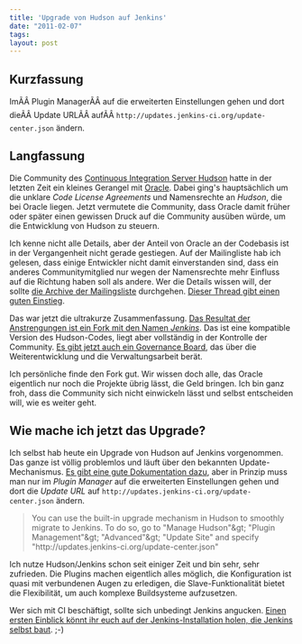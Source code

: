 ```yaml
---
title: 'Upgrade von Hudson auf Jenkins'
date: "2011-02-07"
tags: 
layout: post
---
```

<h2>Kurzfassung</h2>

<p>ImÃÂ Plugin ManagerÃÂ auf die erweiterten Einstellungen gehen und dort dieÃÂ Update URLÃÂ aufÃÂ <code>http://updates.jenkins-ci.org/update-center.json</code> ändern.</p>

<h2>Langfassung</h2>

<p>Die Community des <a href="http://hudson-ci.org/">Continuous Integration Server Hudson</a> hatte in der letzten Zeit ein kleines Gerangel mit <a href="http://www.sun.com/">Oracle</a>. Dabei ging's hauptsächlich um die unklare <em>Code License Agreements</em> und Namensrechte an <em>Hudson</em>, die bei Oracle liegen. Jetzt vermutete die Community, dass Oracle damit früher oder später einen gewissen Druck auf die Community ausüben würde, um die Entwicklung von Hudson zu steuern.</p>

<p>Ich kenne nicht alle Details, aber der Anteil von Oracle an der Codebasis ist in der Vergangenheit nicht gerade gestiegen. Auf der Mailingliste hab ich gelesen, dass einige Entwickler nicht damit einverstanden sind, dass ein anderes Communitymitglied nur wegen der Namensrechte mehr Einfluss auf die Richtung haben soll als andere. Wer die Details wissen will, der sollte <a href="http://java.net/projects/hudson/lists/users/archive">die Archive der Mailingsliste</a> durchgehen. <a href="http://java.net/projects/hudson/lists/users/archive/2011-02/message/1">Dieser Thread gibt einen guten Einstieg</a>.</p>

<p>Das war jetzt die ultrakurze Zusammenfassung. <a href="http://jenkins-ci.org/">Das Resultat der Anstrengungen ist ein Fork mit den Namen <em>Jenkins</em></a>. Das ist eine kompatible Version des Hudson-Codes, liegt aber vollständig in der Kontrolle der Community. <a href="http://jenkins-ci.org/content/first-governance-meeting-recap">Es gibt jetzt auch ein Governance Board</a>, das über die Weiterentwicklung und die Verwaltungsarbeit berät.</p>

<p>Ich persönliche finde den Fork gut. Wir wissen doch alle, das Oracle eigentlich nur noch die Projekte übrig lässt, die Geld bringen. Ich bin ganz froh, dass die Community sich nicht einwickeln lässt und selbst entscheiden will, wie es weiter geht.</p>

<h2>Wie mache ich jetzt das Upgrade?</h2>

<p>Ich selbst hab heute ein Upgrade von Hudson auf Jenkins vorgenommen. Das ganze ist völlig problemlos und läuft über den bekannten Update-Mechanismus. <a href="http://wiki.jenkins-ci.org/display/JENKINS/Upgrading+from+Hudson+to+Jenkins">Es gibt eine gute Dokumentation dazu</a>, aber in Prinzip muss man nur im <em>Plugin Manager</em> auf die erweiterten Einstellungen gehen und dort die <em>Update URL</em> auf <code>http://updates.jenkins-ci.org/update-center.json</code> ändern.</p>

<blockquote>You can use the built-in upgrade mechanism in Hudson to smoothly migrate to Jenkins. To do so, go to "Manage Hudson"&amp;gt; "Plugin Management"&amp;gt; "Advanced"&amp;gt; "Update Site" and specify "http://updates.jenkins-ci.org/update-center.json"</blockquote>

<p>Ich nutze Hudson/Jenkins schon seit einiger Zeit und bin sehr, sehr zufrieden. Die Plugins machen eigentlich alles möglich, die Konfiguration ist quasi mit verbundenen Augen zu erledigen, die Slave-Funktionalität bietet die Flexibilität, um auch komplexe Buildsysteme aufzusetzen.</p>

<p>Wer sich mit CI beschäftigt, sollte sich unbedingt Jenkins angucken. <a href="http://ci.jenkins-ci.org/view/Hudson%20core/job/jenkins_main_trunk/">Einen ersten Einblick könnt ihr euch auf der Jenkins-Installation holen, die Jenkins selbst baut</a>. ;-)</p>
